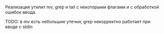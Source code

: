 Реализация утилит mv, grep и tail с некоторыми флагами и с обработкой ошибок ввода.

TODO: в mv есть небольшие утечки; grep некорректно работает при вводе с stdin
